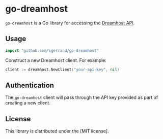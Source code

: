 # go-dreamhost

`go-dreamhost` is a Go library for accessing the [Dreamhost
API](https://help.dreamhost.com/hc/en-us/articles/217560167).

## Usage

```go
import "github.com/sgerrand/go-dreamhost"
```

Construct a new Dreamhost client. For example:

```go
client := dreamhost.NewClient("your-api-key", nil)
```

## Authentication

The `go-dreamhost` client will pass through the API key provided as part
of creating a new client.

## License

This library is distributed under the [MIT license].
